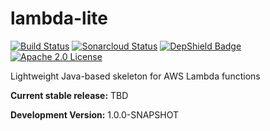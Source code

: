 # lambda-lite

[![Build Status](https://travis-ci.org/stepio/lambda-lite.svg?branch=master)](https://travis-ci.org/stepio/lambda-lite)
[![Sonarcloud Status](https://sonarcloud.io/api/project_badges/measure?project=stepio_aws-lambda-lite&metric=alert_status)](https://sonarcloud.io/dashboard?id=stepio_aws-lambda-lite)
[![DepShield Badge](https://depshield.sonatype.org/badges/stepio/lambda-lite/depshield.svg)](https://depshield.github.io)
[![Apache 2.0 License](https://img.shields.io/badge/license-Apache%202-blue.svg)](https://www.apache.org/licenses/LICENSE-2.0.txt)

Lightweight Java-based skeleton for AWS Lambda functions

**Current stable release:** TBD

**Development Version:** 1.0.0-SNAPSHOT
